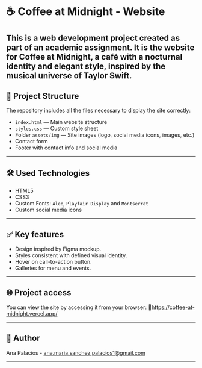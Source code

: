 # ☕ Coffee at Midnight - Website

This is a web development project created as part of an academic assignment. It is the website for **Coffee at Midnight**, a café with a nocturnal identity and elegant style, inspired by the musical universe of Taylor Swift.
---

## 📁 Project Structure 

The repository includes all the files necessary to display the site correctly:

- `index.html` — Main website structure 
- `styles.css` — Custom style sheet
- Folder `assets/img` — Site images (logo, social media icons, images, etc.)
- Contact form 
- Footer with contact info and social media

---

## 🛠 Used Technologies

- HTML5
- CSS3
- Custom Fonts: `Aleo`, `Playfair Display` and `Montserrat`
- Custom social media icons

---

## ✅ Key features

- Design inspired by Figma mockup.
- Styles consistent with defined visual identity.
- Hover on call-to-action button.
- Galleries for menu and events.

---

## 🌐 Project access

You can view the site by accessing it from your browser:
🔗https://coffee-at-midnight.vercel.app/

---

## 🙌 Author

Ana Palacios - ana.maria.sanchez.palacios1@gmail.com

---

